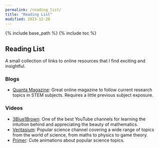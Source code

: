 ```yaml
---
permalink: /reading_list/
title: "Reading List"
modified: 2023-12-28
---
```


{% include base_path %}
{% include toc %}

## Reading List

A small collection of links to online resources that I find exciting and insightful.

### Blogs

- [Quanta Magazine](https://www.quantamagazine.org/): Great online magazine to follow current research topics in STEM subjects. Requires a little previous subject exposure.

### Videos

- [3Blue1Brown](https://www.youtube.com/@3blue1brown): One of the best YouTube channels for learning the intuition behind and appreciating the beauty of mathematics.
- [Veritasium](https://www.youtube.com/watch?v=mScpHTIi-kM): Popular science channel covering a wide range of topics from the world of science, from maths to physics to game theory.
- [Primer](https://www.youtube.com/@PrimerBlobs): Cute animations about popular science topics.

